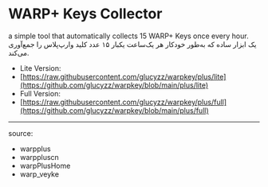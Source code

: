# WARP+ Keys Collector

a simple tool that automatically collects 15 WARP+ Keys once every hour.<br>
یک ابزار ساده که به‌طور خودکار هر یک‌ساعت یکبار ۱۵ عدد کلید وارپ‌پلاس را جمع‌آوری می‌کند.


* Lite Version:
* [https://raw.githubusercontent.com/glucyzz/warpkey/plus/lite](https://github.com/glucyzz/warpkey/blob/main/plus/lite)
* Full Version:
* [https://raw.githubusercontent.com/glucyzz/warpkey/plus/full](https://github.com/glucyzz/warpkey/blob/main/plus/full)

<hr />

source:
* warpplus
* warppluscn
* warpPlusHome
* warp_veyke
